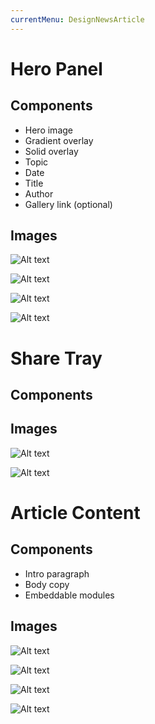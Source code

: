 ```yaml
---
currentMenu: DesignNewsArticle
---
```

Hero Panel
============

Components
-------------
* Hero image
* Gradient overlay
* Solid overlay
* Topic
* Date
* Title
* Author
* Gallery link (optional)


Images
-------------
![Alt text](M31_NewsArticle_Hero_320.png)

![Alt text](M31_NewsArticle_Hero_640.png)

![Alt text](M31_NewsArticle_Hero_1004.png)

![Alt text](M31_NewsArticle_Hero_1366.png)

Share Tray
============

Components
-------------



Images
-------------
![Alt text](R13_ShareTray.png)

![Alt text](R13_ShareTray_640.png)

Article Content
============

Components
-------------
* Intro paragraph
* Body copy
* Embeddable modules


Images
-------------
![Alt text](M32_NewsArticle_Content_320.png)

![Alt text](M32_NewsArticle_Content_640.png)

![Alt text](M32_NewsArticle_Content_1004.png)

![Alt text](M32_NewsArticle_Content_1366.png)
